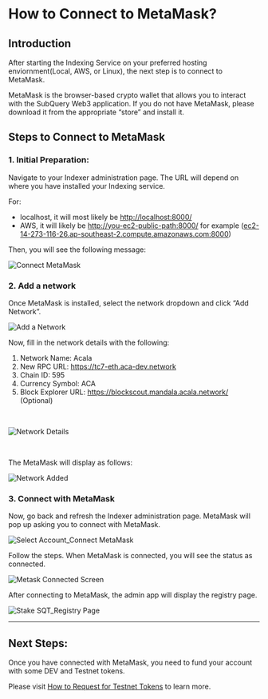 # How to Connect to MetaMask?

## Introduction

After starting the Indexing Service on your preferred hosting enviornment(Local, AWS, or Linux), the next step is to connect to MetaMask.

MetaMask is the browser-based crypto wallet that allows you to interact with the SubQuery Web3 application. If you do not have MetaMask, please download it from the appropriate “store” and install it. 


## Steps to Connect to MetaMask

### 1. Initial Preparation:

Navigate to your Indexer administration page. The URL will depend on where you have installed your Indexing service. 

For: 

- localhost, it will most likely be [http://localhost:8000/](http://localhost:8000/)
- AWS, it will likely be [http://you-ec2-public-path:8000/](http://localhost:8000/) for example ([ec2-14-273-116-26.ap-southeast-2.compute.amazonaws.com:8000](http://ec2-54-253-236-26.ap-southeast-2.compute.amazonaws.com/))

Then, you will see the following message: <br />

![Connect MetaMask](/assets/img/connect_metamask.png)

### 2. Add a network

Once MetaMask is installed, select the network dropdown and click “Add Network”. <br />

![Add a Network](/assets/img/add_network_metamask.png)

Now, fill in the network details with the following:

1. Network Name: Acala
2. New RPC URL: https://tc7-eth.aca-dev.network
3. Chain ID: 595
4. Currency Symbol: ACA
5. Block Explorer URL: https://blockscout.mandala.acala.network/ (Optional)

<br />

![Network Details](/assets/img/network_details_metamask.png)

<br />

The MetaMask will display as follows: <br />

![Network Added](/assets/img/network_added_metamask.png)

### 3. Connect with MetaMask

Now, go back and refresh the Indexer administration page. MetaMask will pop up asking you to connect with MetaMask. <br />

![Select Account_Connect MetaMask](/assets/img/connectmetamask_selectaccount.png)

Follow the steps. When MetaMask is connected, you will see the status as connected. <br />

![Metask Connected Screen](/assets/img/metask_connected_status.png)

After connecting to MetaMask, the admin app will display the registry page. <br />

![Stake SQT_Registry Page](/assets/img/stakeSQT_index_project.png)

---
## Next Steps:

Once you have connected with MetaMask, you need to fund your account with some DEV and Testnet tokens. 

Please visit [How to Request for Testnet Tokens](../metamask/request-token.md) to learn more.